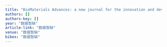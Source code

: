 ```yaml
---
title: "BioMaterials Advances: a new journal for the innovation and development of biomaterials science and technology"
authors: []
authors-key: []
year: "数据暂缺"
article-link: "数据暂缺"
venue: "数据暂缺"
bibex: "数据暂缺"
---
```

